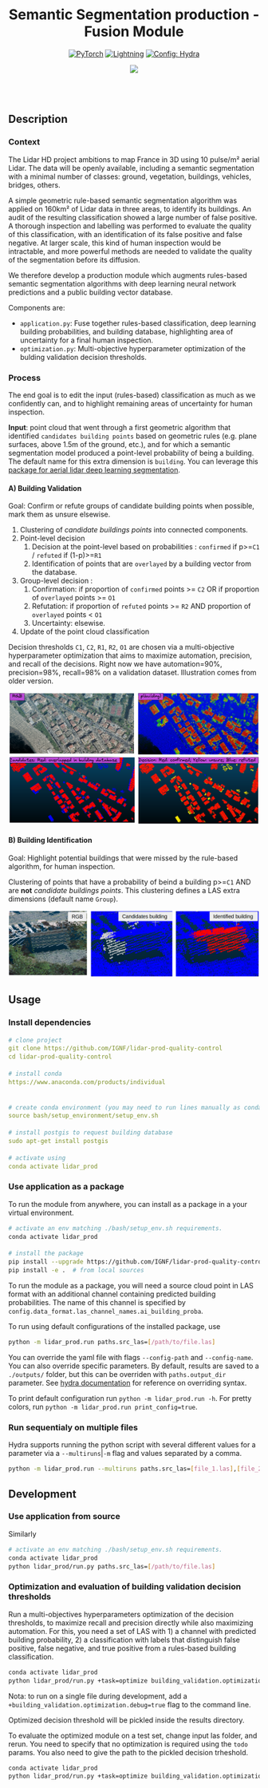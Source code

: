 <div align="center">

# Semantic Segmentation production - Fusion Module

<a href="https://pytorch.org/get-started/locally/"><img alt="PyTorch" src="https://img.shields.io/badge/PyTorch-ee4c2c?logo=pytorch&logoColor=white"></a>
<a href="https://pytorchlightning.ai/"><img alt="Lightning" src="https://img.shields.io/badge/-Lightning-792ee5?logo=pytorchlightning&logoColor=white"></a>
<a href="https://hydra.cc/"><img alt="Config: Hydra" src="https://img.shields.io/badge/Config-Hydra-89b8cd"></a>

[![](https://shields.io/badge/-Lightning--Hydra--Template-017F2F?style=flat&logo=github&labelColor=303030)](https://github.com/ashleve/lightning-hydra-template)
</div>
<br><br>

## Description
### Context
The Lidar HD project ambitions to map France in 3D using 10 pulse/m² aerial Lidar. The data will be openly available, including a semantic segmentation with a minimal number of classes: ground, vegetation, buildings, vehicles, bridges, others.

A simple geometric rule-based semantic segmentation algorithm was applied on 160km² of Lidar data in three areas, to identify its buildings. An audit of the resulting classification showed a large number of false positive. A thorough inspection and labelling was performed to evaluate the quality of this classification, with an identification of its false positive and false negative. At larger scale, this kind of human inspection would be intractable, and more powerful methods are needed to validate the quality of the segmentation before its diffusion.

We therefore develop a production module which augments rules-based semantic segmentation algorithms with deep learning neural network predictions and a public building vector database. 

Components are:

- `application.py`: Fuse together rules-based classification, deep learning building probabilities, and building database, highlighting area of uncertainty for a final human inspection.
- `optimization.py`: Multi-objective hyperparameter optimization of the bulding validation decision thresholds.

### Process

The end goal is to edit the input (rules-based) classification as much as we confidently can, and to highlight remaining areas of uncertainty for human inspection.

**Input**: point cloud that went through a first geometric algorithm that identified `candidates building points` based on geometric rules (e.g. plane surfaces, above 1.5m of the ground, etc.), and for which a semantic segmentation model produced a point-level probability of being a building. The default name for this extra dimension is `building`. You can leverage this [package for aerial lidar deep learning segmentation](https://github.com/IGNF/lidar-deep-segmentation).

#### A) Building Validation

Goal: Confirm or refute groups of candidate building points when possible, mark them as unsure elsewise.

1) Clustering of _candidate buildings points_ into connected components.
2) Point-level decision
    1) Decision at the point-level based on probabilities : `confirmed` if p>=`C1` /  `refuted` if (1-p)>=`R1`
    2) Identification of points that are `overlayed` by a building vector from the database.
3) Group-level decision :
    1) Confirmation: if proportion of `confirmed` points >= `C2` OR if proportion of `overlayed` points >= `O1`
    2) Refutation: if proportion of `refuted` points >= `R2` AND proportion of `overlayed` points < `O1`
    3) Uncertainty: elsewise.
4) Update of the point cloud classification

Decision thresholds `C1`, `C2`, `R1`, `R2`, `O1` are chosen via a multi-objective hyperparameter optimization that aims to maximize automation, precision, and recall of the decisions. Right now we have automation=90%, precision=98%, recall=98% on a validation dataset. Illustration comes from older version.

![](assets/img/LidarBati-BuildingValidationM7.1V2.0.png)

#### B) Building Identification

Goal: Highlight potential buildings that were missed by the rule-based algorithm, for human inspection. 

Clustering of points that have a probability of beind a building p>=`C1` AND are **not** _candidate buildings points_. This clustering defines a LAS extra dimensions (default name `Group`).

![](assets/img/LidarBati-BuildingIdentification.png)


## Usage

### Install dependencies

```yaml
# clone project
git clone https://github.com/IGNF/lidar-prod-quality-control
cd lidar-prod-quality-control

# install conda
https://www.anaconda.com/products/individual


# create conda environment (you may need to run lines manually as conda may not activate properly from bash script)
source bash/setup_environment/setup_env.sh

# install postgis to request building database
sudo apt-get install postgis

# activate using
conda activate lidar_prod
```

### Use application as a package

To run the module from anywhere, you can install as a package in a your virtual environment.

```bash
# activate an env matching ./bash/setup_env.sh requirements.
conda activate lidar_prod

# install the package
pip install --upgrade https://github.com/IGNF/lidar-prod-quality-control/tarball/main  # from github directly
pip install -e .  # from local sources
```

To run the module as a package, you will need a source cloud point in LAS format with an additional channel containing predicted building probabilities. The name of this channel is specified by `config.data_format.las_channel_names.ai_building_proba`.

To run using default configurations of the installed package, use
```bash
python -m lidar_prod.run paths.src_las=[/path/to/file.las]
```

You can override the yaml file with flags `--config-path` and `--config-name`. You can also override specific parameters. By default, results are saved to a `./outputs/` folder, but this can be overriden with `paths.output_dir` parameter. See [hydra documentation](https://hydra.cc/docs/next/tutorials/basic/your_first_app/config_file/) for reference on overriding syntax.

To print default configuration run `python -m lidar_prod.run -h`. For pretty colors, run `python -m lidar_prod.run print_config=true`.

### Run sequentialy on multiple files

Hydra supports running the python script with several different values for a parameter via a `--multiruns`|`-m` flag and values separated by a comma.

```bash
python -m lidar_prod.run --multiruns paths.src_las=[file_1.las],[file_2.las],[file_3.las]
```

## Development

### Use application from source

Similarly
```bash
# activate an env matching ./bash/setup_env.sh requirements.
conda activate lidar_prod
python lidar_prod/run.py paths.src_las=[/path/to/file.las]
```

### Optimization and evaluation of building validation decision thresholds

Run a multi-objectives hyperparameters optimization of the decision thresholds, to maximize recall and precision directly while also maximizing automation. For this, you need a set of LAS with 1) a channel with predicted building probability, 2) a classification with labels that distinguish false positive, false negative, and true positive from a rules-based building classification.

```bash
conda activate lidar_prod
python lidar_prod/run.py +task=optimize building_validation.optimization.todo='prepare+optimize+evaluate+update' building_validation.optimization.paths.input_las_dir=[path/to/labelled/val/dataset/] building_validation.optimization.paths.results_output_dir=[path/to/save/results] 
```
Nota: to run on a single file during development, add a `+building_validation.optimization.debug=true` flag to the command line.

Optimized decision threshold will be pickled inside the results directory.

To evaluate the optimized module on a test set, change input las folder, and rerun. You need to specify that no optimization is required using the `todo` params. You also need to give the path to the pickled decision trheshold.

```bash
conda activate lidar_prod
python lidar_prod/run.py +task=optimize building_validation.optimization.todo='prepare+evaluate+update' building_validation.optimization.paths.input_las_dir=[path/to/labelled/test/dataset/] building_validation.optimization.paths.results_output_dir=[path/to/save/results] building_validation.optimization.paths.building_validation_thresholds_pickle=[path/to/optimized_thresholds.pickle]
```
